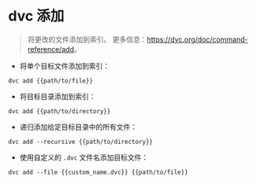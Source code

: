 # dvc 添加

> 将更改的文件添加到索引。
> 更多信息：<https://dvc.org/doc/command-reference/add>。

- 将单个目标文件添加到索引：

`dvc add {{path/to/file}}`

- 将目标目录添加到索引：

`dvc add {{path/to/directory}}`

- 递归添加给定目标目录中的所有文件：

`dvc add --recursive {{path/to/directory}}`

- 使用自定义的 `.dvc` 文件名添加目标文件：

`dvc add --file {{custom_name.dvc}} {{path/to/file}}`